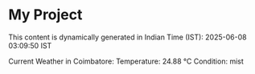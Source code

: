 # My Project

This content is dynamically generated in Indian Time (IST): 2025-06-08 03:09:50 IST


Current Weather in Coimbatore:
Temperature: 24.88 °C
Condition: mist

